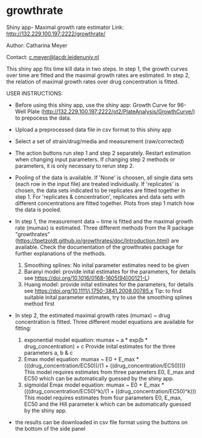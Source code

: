 # growthrate

Shiny app- Maximal growth rate estimator 
Link: http://132.229.100.197:2222/growthrate/

Author: Catharina Meyer

Contact: c.meyer@lacdr.leidenuniv.nl

This shiny app fits time kill data in two steps. In step 1, the growth curves over time are fitted and the maximal growth rates are estimated. In step 2, the relation of maximal growth rates over drug concentration is fitted.

USER INSTRUCTIONS:

- Before using this shiny app, use the shiny app: Growth Curve for 96-Well Plate (http://132.229.100.197:2222/ot2/PlateAnalysis/GrowthCurve/) to prepocess the data.

- Upload a preprocessed data file in csv format to this shiny app

- Select a set of strain/drug/media and measurement (raw/corrected)

- The action buttons run step 1 and step 2 separately. Restart estimation when changing input parameters. If changing step 2 methods or parameters, it is only
 necessary to rerun step 2.
 
- Pooling of the data is available. If 'None' is choosen, all single data sets (each row in the input file) are treated individually. If 'replicates' is chosen, the data sets indicated to be replicates are fitted together in step 1. For 'replicates & concentration', replicates and data sets with different concentrations are fitted together. Plots from step 1 match how the data is pooled.

- In step 1, the measurement data ~ time is fitted and the maximal growth rate (mumax) is estimated. Three different methods from the R package "growthrates" (https://tpetzoldt.github.io/growthrates/doc/Introduction.html) are available. Check the documentation of the growthrates package for further explanations of the methods.
	1) Smoothing splines: No inital parameter estimates need to be given
	2) Baranyi model: provide inital estimates for the parameters, for details see https://doi.org/10.1016/0168-1605(94)00121-L)
	3) Huang model: provide inital estimates for the parameters, for details see https://doi.org/10.1111/j.1750-3841.2008.00785.x
	Tip: to find suitable inital parameter estimates, try to use the smoothing splines method first
	
- In step 2, the estimated maximal growth rates (mumax) ~ drug concentration is fitted. Three different model equations are available for fitting:
	1) exponential model equation: mumax ~ a * exp(b * drug_concentration) + c
	   Provide inital estimates for the three parameters a, b & c
	2) Emax model equation: mumax ~ E0 + E_max * (((drug_concentration/EC50))/(1 + ((drug_concentration/EC50))))
	   This model requires estimates from three parameters E0, E_max and EC50 which can be automatically guessed by the shiny app.
	3) sigmoidal Emax model equation: mumax ~ E0 + E_max * (((drug_concentration/EC50)^k)/(1 + ((drug_concentration/EC50)^k)))
	   This model requires estimates from four parameters E0, E_max, EC50 and the Hill parameter k which can be automatically guessed by the shiny app.

- the results can be downloaded in csv file format using the buttons on the bottom of the side panel




	

